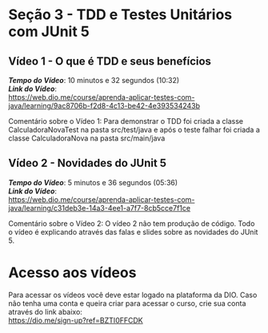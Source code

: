 # Seção 3 - TDD e Testes Unitários com JUnit 5

## Vídeo 1 - O que é TDD e seus benefícios
***Tempo do Vídeo***: 10 minutos e 32 segundos (10:32) <br>
***Link do Vídeo***: <br>
https://web.dio.me/course/aprenda-aplicar-testes-com-java/learning/9ac8706b-f2d8-4c13-be42-4e393534243b

Comentário sobre o Vídeo 1: Para demonstrar o TDD foi criada a classe CalculadoraNovaTest na pasta src/test/java e após o teste falhar foi criada a classe CalculadoraNova na pasta src/main/java


## Vídeo 2 - Novidades do JUnit 5
***Tempo do Vídeo***: 5 minutos e 36 segundos (05:36) <br>
***Link do Vídeo***: <br>
https://web.dio.me/course/aprenda-aplicar-testes-com-java/learning/c31deb3e-14a3-4ee1-a7f7-8cb5cce7f1ce

Comentário sobre o Vídeo 2: O vídeo 2 não tem produção de código. Todo o vídeo é explicando através das falas e slides sobre as novidades do JUnit 5.


# Acesso aos vídeos

Para acessar os vídeos você deve estar logado na plataforma da DIO.
Caso não tenha uma conta e queira criar para acessar o curso, crie sua conta através do link abaixo: <br>
https://dio.me/sign-up?ref=BZTI0FFCDK

